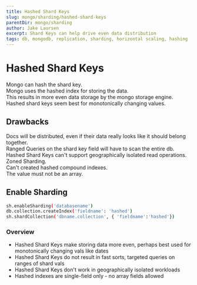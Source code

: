 ```yaml
---
title: Hashed Shard Keys
slug: mongo/sharding/hashed-shard-keys
parentDir: mongo/sharding
author: Jake Laursen
excerpt: Shard Keys can help drive even data distribution
tags: db, mongodb, replication, sharding, horizontal scaling, hashing
---
```


# Hashed Shard Keys

Mongo can hash the shard key.  
Mongo uses the hashed index for storing the data.  
This results in more even data storage by the mongo storage engine.  
Hashed shard keys seem best for monotonically changing values.

## Drawbacks

Docs will be distributed, even if their data really looks like it should belong together.  
Ranged Queries on the shard key field will have to scan the entire db.  
Hashed Shard Keys can't support geographically isolated read operations. Zoned Sharding.  
Can't created hashed compound indexes.  
The value must not be an array.

## Enable Sharding

```bash
sh.enableSharding('databasename')
db.collection.createIndex('fieldname': 'hashed')
sh.shardCollection('dbname.collection', { 'fieldname':'hashed'})
```

### Overview

- Hashed Shard Keys make storing data more even, perhaps best used for monotonically changing vals like dates
- Hashed Shard Keys do not result in fast sorts, targeted queries on ranges of shard vals
- Hashed Shard Keys don't work in geographically isolated workloads
- Hashed indexes are single-field only - no array fields allowed
